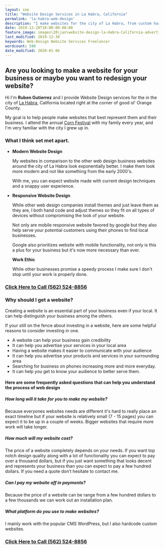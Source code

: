 ```yaml
---
layout: seo
title: "Website Design Services in La Habra, California"
permalink: 'la-habra-web-design'
description: "I make websites for the city of La Habra, from custom hard coded websites to WordPress Themes"
date: 2019-12-28T10:00:00-08:00
feature_image: images\20\jan\website-design-la-Habra-California-advertisment.png
last_modified: 2019-12-30
keywords: Web-Design Website Services Freelancer
wordcount: 590
date_modified: 2020-01-06
---
```

 
## Are you looking to make a website for your business or maybe you want to redesign your website?
 
Hi I'm **Ruben Gutierrez** and I provide Website Design services for the in the city of [La Habra](https://www.lahabracity.com), California located right at the corner of good ol' Orange County.
 
My goal is to help people make websites that best represent them and their business. I attend the annual [Corn Festival](http://lahabracornfestival.com/?page_id=46)  with my family every year, and I'm very familiar with the city I grew up in.
 
### What I think set met apart.
 
-   **Modern Website Design**
 
    My websites in comparison to the other web design business websites around the city of La Habra look exponentially better.  I make them look more modern and not like something from the early 2000's.
 
    With me, you can expect website made with current design techniques and a snappy user experience. 
 
-   **Responsive Website Design**

    While other web design companies install themes and just leave them as they are, I both hand code and adjust themes so they fit on all types of devices without compromising the look of your website.
    
    Not only are mobile responsive website favored by google but they also help serve your potential customers using their phones to find local businesses. 
 
    Google also prioritizes website with mobile functionality, not only is this a plus for your business but it's now more necessary than ever.
 
    **Work Ethic**
 
    While other businesses promise a speedy process I make sure I don't stop until your work is properly done.  
     
 
### [Click Here to Call (562) 524-8856 ](tel:562-524-8856) 
 
 
### Why should I get a website?
 
Creating a website is an essential part of your business even if your local.  It can help distinguish your business among the others.  
 
If your still on the fence about investing in a website, here are some helpful reasons to consider investing in one.
 
- A website can help your business gain credibility
- It can help you advertise your services in your local area
- Having a website makes it easier to communicate with your audience
- It can help you advertise your products and services in your surrounding area
- Searching for business on phones increasing more and more everyday.
- It can help you get to know your audience to better serve them.
 
#### Here are some frequently asked questions that can help you understand the process of web design
 
##### How long will it take for you to make my website?
Because everyones websites needs are different it's hard to really place an exact timeline but if your website is relatively small (7 - 15 pages) you can expect it to be up in a couple of weeks. Bigger websites that require more work will take longer.
 
##### How much will my website cost?
The price of a website completely depends on your needs.  If you want top notch design quality along with a lot of functionality you can expect to pay over a thousand dollars, but if you just want something that looks decent and represents your business than you can expect to pay a few hundred dollars.  If you need a quote don’t hesitate to contact me.
 
##### Can I pay my website off in payments?
Because the price of a website can be range from a few hundred dollars to a few thousands we can work out an installation plan.
 
##### What platform do you use to make websites?
I mainly work with the popular CMS WordPress, but I also hardcode custom websites.
 
### [Click Here to Call (562) 524-8856 ](tel:562-524-8856) 


